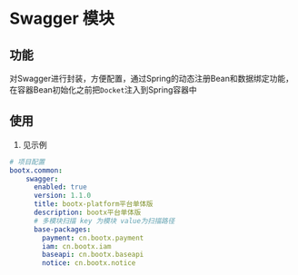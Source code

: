 # Swagger 模块

## 功能
对Swagger进行封装，方便配置，通过Spring的动态注册Bean和数据绑定功能，在容器Bean初始化之前把`Docket`注入到Spring容器中

## 使用
1. 见示例
```yaml
# 项目配置
bootx.common:
    swagger:
      enabled: true
      version: 1.1.0
      title: bootx-platform平台单体版
      description: bootx平台单体版
      # 多模块扫描 key 为模块 value为扫描路径
      base-packages:
        payment: cn.bootx.payment
        iam: cn.bootx.iam
        baseapi: cn.bootx.baseapi
        notice: cn.bootx.notice
```